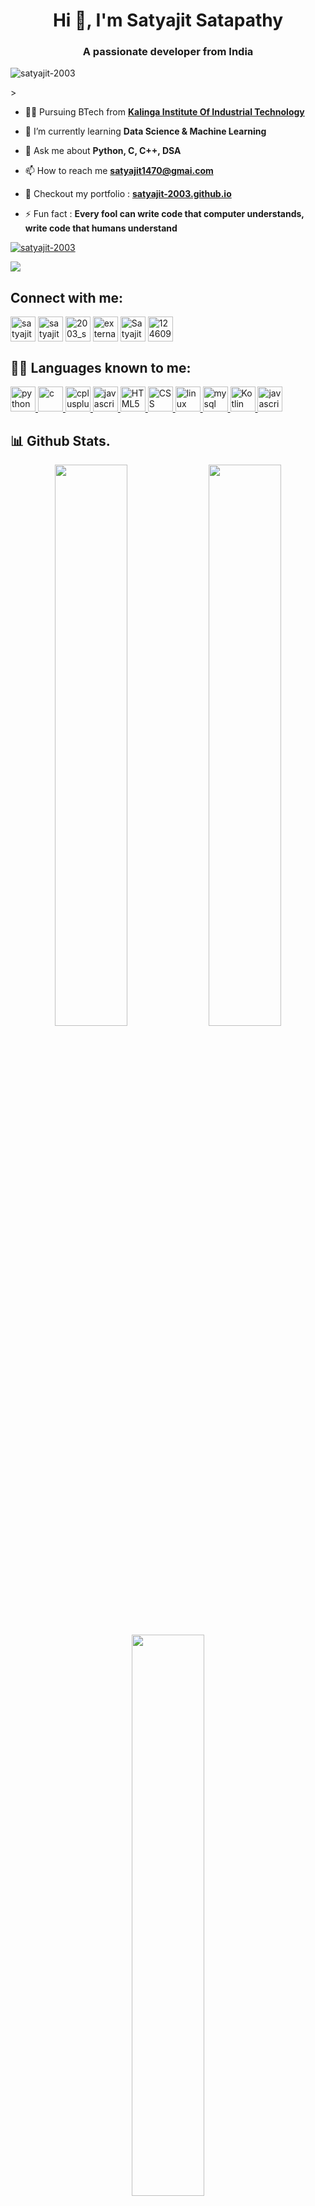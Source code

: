 <h1 align="center">Hi 👋, I'm Satyajit Satapathy</h1>
<h3 align="center">A passionate developer from India</h3>
<p align="left"> <img src="https://komarev.com/ghpvc/?username=satyajit-2003&label=Profile%20views&color=0e75b6&style=flat" alt="satyajit-2003" /> </p>>

- 🧑‍🏫 Pursuing BTech from [**Kalinga Institute Of Industrial Technology**](https://kiit.ac.in/)

- 🌱 I’m currently learning **Data Science & Machine Learning**

- 💬 Ask me about **Python, C, C++, DSA**

- 📫 How to reach me **satyajit1470@gmai.com**

- 📃 Checkout my portfolio : [**satyajit-2003.github.io**](https://satyajit-2003.github.io/)

- ⚡ Fun fact : **Every fool can write code that computer understands, write code that humans understand**

<p align="left"> <a href="https://github.com/ryo-ma/github-profile-trophy"><img src="https://github-profile-trophy.vercel.app/?username=satyajit-2003" alt="satyajit-2003" /></a> </p>


![](https://github.com/satyajit-2003/satyajit-2003/blob/output/github-contribution-grid-snake.gif)

## Connect with me:
<p align="left">
<a href="https://twitter.com/satyajit_2003" target="blank"><img align="center" src="https://img.icons8.com/color/48/twitter--v1.png" alt="satyajit_2003" height=40" width="40" /></a>
<a href="https://linkedin.com/in/satyajit-satapathy-45598b201" target="blank"><img align="center" src="https://img.icons8.com/color/48/linkedin.png" alt="satyajit-satapathy-45598b201" height=40" width="40" /></a>
<a href="https://instagram.com/2003_satyajit" target="blank"><img align="center" src="https://img.icons8.com/fluency/96/instagram-new.png" alt="2003_satyajit" height=40" width="40" /></a>
<a href="https://www.hackerrank.com/satyajit1470" target="blank"><img align="center" src="https://img.icons8.com/external-tal-revivo-shadow-tal-revivo/240/external-hackerrank-is-a-technology-company-that-focuses-on-competitive-programming-logo-shadow-tal-revivo.png" alt="external-hackerrank-is-a-technology-company-that-focuses-on-competitive-programming-logo-shadow-tal-revivo" alt="satyajit1470" height=40" width="40" /></a>
<a href="https://leetcode.com/Satyajit_2003/" target="blank"><img align="center" src="https://img.icons8.com/external-tal-revivo-color-tal-revivo/240/external-level-up-your-coding-skills-and-quickly-land-a-job-logo-color-tal-revivo.png" alt="Satyajit_2003" height=40" width="40" /></a>
<a href="https://stackoverflow.com/users/12460926" target="blank"><img align="center" src="https://img.icons8.com/color/240/stackoverflow.png" alt="12460926" height=40" width="40" /></a>
</p>

## 🧑‍💻 Languages known to me:
<p align="left"> 
<a href="https://www.python.org" target="_blank" rel="noreferrer"> <img src="https://img.icons8.com/color/240/python--v1.png" alt="python" width="40" height="40"/> </a> 
<a href="https://www.cprogramming.com/" target="_blank" rel="noreferrer"> <img src="https://img.icons8.com/color/240/c-programming.png" alt="c" width="40" height="40"/> </a> 
<a href="https://www.w3schools.com/cpp/" target="_blank" rel="noreferrer"> <img src="https://img.icons8.com/color/240/c-plus-plus-logo.png" alt="cplusplus" width="40" height="40"/> </a> 
<a href="https://www.java.com/" target="_blank" rel="noreferrer"> <img src="https://img.icons8.com/color/240/java-coffee-cup-logo--v1.png" alt="javascript" width="40" height="40"/> </a> 
<a href="https://html.com/" target="_blank" rel="noreferrer"> <img src="https://img.icons8.com/color/240/html-5--v1.png" alt="HTML5" width="40" height="40"/> </a> 
<a href="https://www.w3schools.com/css/" target="_blank" rel="noreferrer"> <img src="https://img.icons8.com/color/240/css3.png" alt="CSS" width="40" height="40"/> </a>
<a href="https://www.linux.org/" target="_blank" rel="noreferrer"> <img src="https://img.icons8.com/color/240/linux--v1.png" alt="linux" width="40" height="40"/> </a> 
<a href="https://www.mysql.com/" target="_blank" rel="noreferrer"> <img src="https://img.icons8.com/color/240/mysql-logo.png" alt="mysql" width="40" height="40"/> </a> 
<a href="https://kotlinlang.org/" target="_blank" rel="noreferrer"> <img src="https://img.icons8.com/color/240/kotlin.png" alt="Kotlin" width="40" height="40"/> </a> 
<a href="https://www.javascript.com/" target="_blank" rel="noreferrer"> <img src="https://img.icons8.com/color/240/javascript--v1.png" alt="javascript" width="40" height="40"/> </a>
</p>

## 📊 Github Stats.
<p align="center">
	
  <img width="48%" src="https://github-readme-stats.vercel.app/api?username=Satyajit-2003&show_icons=true&theme=tokyonight" />
  <img width="48%" src="https://github-readme-streak-stats.herokuapp.com/?user=Satyajit-2003&theme=tokyonight" />
  <img width="48%" src="https://github-readme-stats.vercel.app/api/top-langs?username=Satyajit-2003&show_icons=true&alt=%22Satyajit-2003%22&count_private=true&theme=tokyonight"/>
</p>
